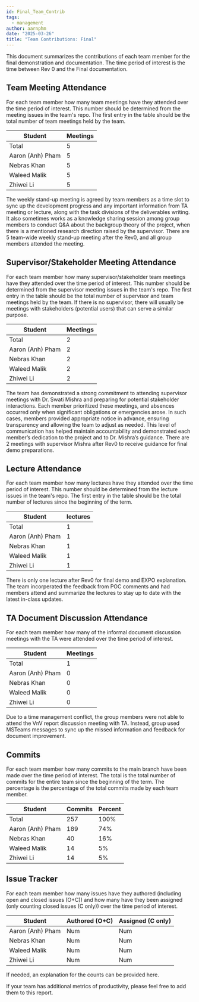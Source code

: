 ```yaml
---
id: Final_Team_Contrib
tags:
  - management
author: aarnphm
date: "2025-03-26"
title: "Team Contributions: Final"
---
```


This document summarizes the contributions of each team member for the final demonstration and documentation. The time period of interest is the time between Rev 0 and the Final documentation.

## Team Meeting Attendance

For each team member how many team meetings have they attended over the time period of interest. This number should be determined from the meeting issues in the team's repo. The first entry in the table should be the total number of team meetings held by the team.

| Student            | Meetings |
| ------------------ | -------- |
| Total              | 5        |
| Aaron (Anh) Pham   | 5        |
| Nebras Khan        | 5        |
| Waleed Malik       | 5        |
| Zhiwei Li          | 5        |

The weekly stand-up meeting is agreed by team members as a time slot to sync up the development progress and any important information from TA meeting or lecture, along with the task divisions of the deliverables writing. It also sometimes works as a knowledge sharing session among group members to conduct Q&A about the backgroup theory of the project, when there is a mentioned research direction raised by the supervisor. There are 5 team-wide weekly stand-up meeting after the Rev0, and all group members attended the meeting. 

## Supervisor/Stakeholder Meeting Attendance

For each team member how many supervisor/stakeholder team meetings have they attended over the time period of interest. This number should be determined from the supervisor meeting issues in the team's repo. The first entry in the table should be the total number of supervisor and team meetings held by the team. If there is no supervisor, there will usually be meetings with stakeholders (potential users) that can serve a similar purpose.

| Student            | Meetings |
| ------------------ | -------- |
| Total              | 2        |
| Aaron (Anh) Pham   | 2        |
| Nebras Khan        | 2        |
| Waleed Malik       | 2        |
| Zhiwei Li          | 2        |

The team has demonstrated a strong commitment to attending supervisor meetings with Dr. Swati Mishra and preparing for potential stakeholder interactions. Each member prioritized these meetings, and absences occurred only when significant obligations or emergencies arose. In such cases, members provided appropriate notice in advance, ensuring transparency and allowing the team to adjust as needed. This level of communication has helped maintain accountability and demonstrated each member’s dedication to the project and to Dr. Mishra’s guidance. There are 2 meetings with supervisor Mishra after Rev0 to receive guidance for final demo preparations.

## Lecture Attendance

For each team member how many lectures have they attended over the time period of interest. This number should be determined from the lecture issues in the team's repo. The first entry in the table should be the total number of lectures since the beginning of the term.

| Student            | lectures |
| ------------------ | -------- |
| Total              | 1        |
| Aaron (Anh) Pham   | 1        |
| Nebras Khan        | 1        |
| Waleed Malik       | 1        |
| Zhiwei Li          | 1        |

There is only one lecture after Rev0 for final demo and EXPO explanation. The team incorperated the feedback from POC comments and had members attend and summarize the lectures to stay up to date with the latest in-class updates.

## TA Document Discussion Attendance

For each team member how many of the informal document discussion meetings with the TA were attended over the time period of interest.

| Student            | Meetings |
| ------------------ | -------- |
| Total              | 1        |
| Aaron (Anh) Pham   | 0        |
| Nebras Khan        | 0        |
| Waleed Malik       | 0        |
| Zhiwei Li          | 0        |

Due to a time management conflict, the group members were not able to attend the VnV report discussion meeting with TA. Instead, group used MSTeams messages to sync up the missed information and feedback for document improvement.

## Commits

For each team member how many commits to the main branch have been made over the time period of interest. The total is the total number of commits for the entire team since the beginning of the term. The percentage is the percentage of the total commits made by each team member.

| Student            | Commits  | Percent |
| ------------------ | -------- | ------- |
| Total              | 257      | 100%    |
| Aaron (Anh) Pham   | 189      | 74%     |
| Nebras Khan        | 40       | 16%     |
| Waleed Malik       | 14       | 5%      |
| Zhiwei Li          | 14       | 5%      |


## Issue Tracker

For each team member how many issues have they authored (including open and closed issues (O+C)) and how many have they been assigned (only counting closed issues (C only)) over the time period of interest.

| Student             | Authored (O+C) | Assigned (C only) |
| ------------------- | -------------- | ----------------- |
| Aaron (Anh) Pham    | Num            | Num               |
| Nebras Khan         | Num            | Num               |
| Waleed Malik        | Num            | Num               |
| Zhiwei Li           | Num            | Num               |

If needed, an explanation for the counts can be provided here.

If your team has additional metrics of productivity, please feel free to add them to this report.
